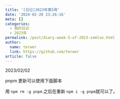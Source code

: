 ```yaml
---
title: '[日记]2023年第5周'
date: '2024-02-20 23:26:16'
meta: []
categories:
  - 我的日记
  - 2023年
permalink: /post/diary-week-5-of-2023-zemlxo.html
author:
  name: terwer
  link: https://github.com/terwer
article: false
---
```



<!-- more -->




2023/02/02

pnpm 更新可以使用下面脚本

用 `npm rm -g pnpm`​ 之后在重新 `npm i -g pnpm`​ 就可以了。
